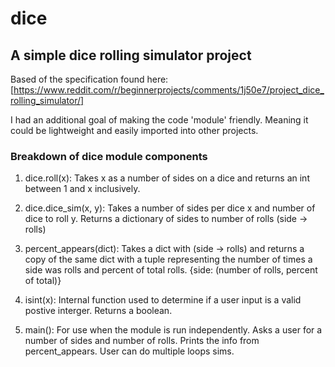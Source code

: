 # dice
## A simple dice rolling simulator project

Based of the specification found here: [https://www.reddit.com/r/beginnerprojects/comments/1j50e7/project_dice_rolling_simulator/]

I had an additional goal of making the code 'module' friendly. Meaning it could be lightweight and easily imported into other projects.

### Breakdown of dice module components

1. dice.roll(x): Takes x as a number of sides on a dice and returns an int between 1 and x inclusively.

2. dice.dice_sim(x, y): Takes a number of sides per dice x and number of dice to roll y. Returns a dictionary of sides to number of rolls (side -> rolls)

3. percent_appears(dict): Takes a dict with (side -> rolls) and returns a copy of the same dict with a tuple representing the number of times a side was rolls and percent of total rolls. {side: (number of rolls, percent of total)}

4. isint(x): Internal function used to determine if a user input is a valid postive interger. Returns a boolean.

5. main(): For use when the module is run independently. Asks a user for a number of sides and number of rolls. Prints the info from percent_appears. User can do multiple loops sims.
